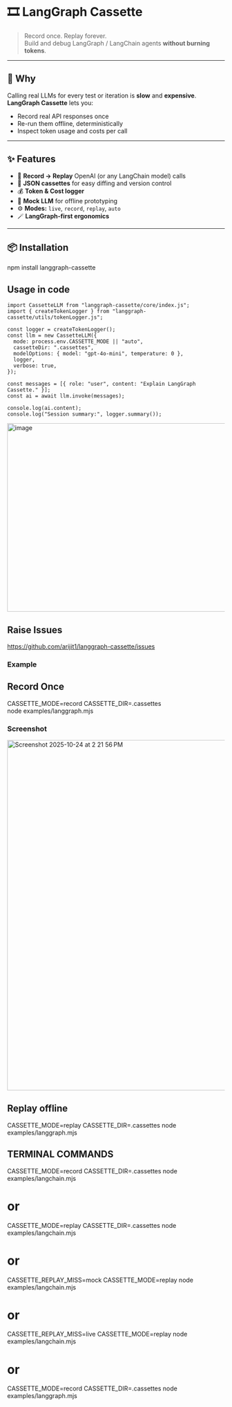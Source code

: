 # 🎞️ LangGraph Cassette

> Record once. Replay forever.  
> Build and debug LangGraph / LangChain agents **without burning tokens**.

---

## 🚀 Why

Calling real LLMs for every test or iteration is **slow** and **expensive**.  
**LangGraph Cassette** lets you:

- Record real API responses once
- Re-run them offline, deterministically
- Inspect token usage and costs per call

---

## ✨ Features

- 🔄 **Record → Replay** OpenAI (or any LangChain model) calls
- 💾 **JSON cassettes** for easy diffing and version control
- 💰 **Token & Cost logger**
- 🧩 **Mock LLM** for offline prototyping
- ⚙️ **Modes:** `live`, `record`, `replay`, `auto`
- 🪄 **LangGraph-first ergonomics**

---

## 📦 Installation

npm install langgraph-cassette

## Usage in code

```
import CassetteLLM from "langgraph-cassette/core/index.js";
import { createTokenLogger } from "langgraph-cassette/utils/tokenLogger.js";

const logger = createTokenLogger();
const llm = new CassetteLLM({
  mode: process.env.CASSETTE_MODE || "auto",
  cassetteDir: ".cassettes",
  modelOptions: { model: "gpt-4o-mini", temperature: 0 },
  logger,
  verbose: true,
});

const messages = [{ role: "user", content: "Explain LangGraph Cassette." }];
const ai = await llm.invoke(messages);

console.log(ai.content);
console.log("Session summary:", logger.summary());
```
<img width="673" height="436" alt="image" src="https://github.com/user-attachments/assets/310658d5-9862-49bf-bca8-1970c4ec27e3" />

## Raise Issues 
https://github.com/arijit1/langgraph-cassette/issues


### Example
## Record Once

CASSETTE_MODE=record CASSETTE_DIR=.cassettes \
node examples/langgraph.mjs

### Screenshot
<img width="1294" height="811" alt="Screenshot 2025-10-24 at 2 21 56 PM" src="https://github.com/user-attachments/assets/73bf4a1a-229f-4cae-9f18-447d97d71031" />


## Replay offline

CASSETTE_MODE=replay CASSETTE_DIR=.cassettes node examples/langgraph.mjs


## TERMINAL COMMANDS

CASSETTE_MODE=record CASSETTE_DIR=.cassettes node examples/langchain.mjs
# or
CASSETTE_MODE=replay CASSETTE_DIR=.cassettes node examples/langchain.mjs
# or
CASSETTE_REPLAY_MISS=mock CASSETTE_MODE=replay node examples/langchain.mjs
# or
CASSETTE_REPLAY_MISS=live CASSETTE_MODE=replay node examples/langchain.mjs
# or
CASSETTE_MODE=record CASSETTE_DIR=.cassettes node examples/langgraph.mjs
